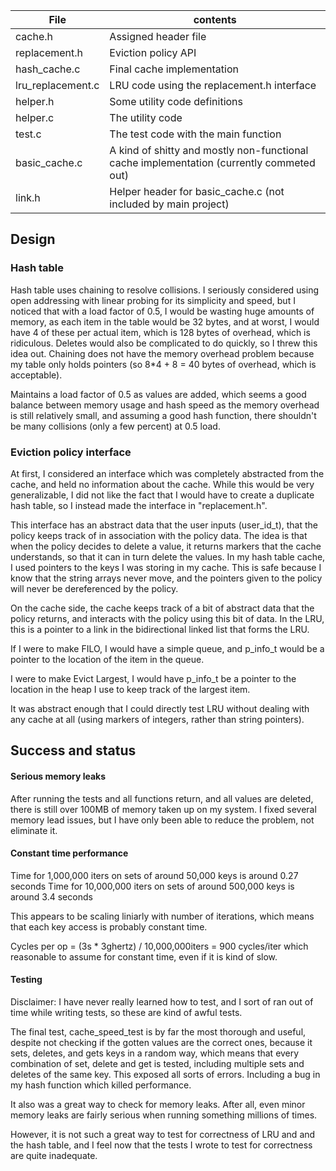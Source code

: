 File|contents
--|--
cache.h | Assigned header file
replacement.h | Eviction policy API
hash_cache.c | Final cache implementation
lru_replacement.c | LRU code using the replacement.h interface
helper.h | Some utility code definitions
helper.c | The utility code
test.c | The test code with the main function
basic_cache.c | A kind of shitty and mostly non-functional cache implementation (currently commeted out)
link.h | Helper header for basic_cache.c (not included by main project)


## Design

### Hash table

Hash table uses chaining to resolve collisions. I seriously considered using open addressing with linear probing for its simplicity and speed, but I noticed that with a load factor of 0.5, I would be wasting huge amounts of memory, as each item in the table would be 32 bytes, and at worst, I would have 4 of these per actual item, which is 128 bytes of overhead, which is ridiculous. Deletes would also be complicated to do quickly, so I threw this idea out. Chaining does not have the memory overhead problem because  my table only holds pointers (so 8*4 + 8 = 40 bytes of overhead, which is acceptable).

Maintains a load factor of 0.5 as values are added, which seems a good balance between memory usage and hash speed as the memory overhead is still relatively small, and assuming a good hash function, there shouldn't be many collisions (only a few percent) at 0.5 load.

### Eviction policy interface

At first, I considered an interface which was completely abstracted from the cache, and held no information about the cache. While this would be very generalizable, I did not like the fact that I would have to create a duplicate hash table, so I instead made the interface in "replacement.h".

This interface has an abstract data that the user inputs (user_id_t), that the policy keeps track of in association with the policy data. The idea is that when the policy decides to delete a value, it returns markers that the cache understands, so that it can in turn delete the values. In my hash table cache, I used pointers to the keys I was storing in my cache. This is safe because I know that the string arrays never move, and the pointers given to the policy will never be dereferenced by the policy.

On the cache side, the cache keeps track of a bit of abstract data that the policy returns, and interacts with the policy using this bit of data. In the LRU, this is a pointer to a link in the bidirectional linked list that forms the LRU.

If I were to make FILO, I would have a simple queue, and p_info_t would be a pointer to the location  of the item in the queue.

I were to make Evict Largest, I would have p_info_t be a pointer to the location in the heap I use to keep track of the largest item.

It was abstract enough that I could directly test LRU without dealing with any cache at all (using markers of integers, rather than string pointers).

## Success and status

#### Serious memory leaks

After running the tests and all functions return, and all values are deleted, there is still over 100MB of memory taken up on my system. I fixed several memory lead issues, but I have only been able to reduce the problem, not eliminate it.

#### Constant time performance

Time for 1,000,000 iters on sets of around 50,000 keys is around 0.27 seconds
Time for 10,000,000 iters on sets of around 500,000 keys is around 3.4 seconds

This appears to be scaling liniarly with number of iterations, which means that each key access is probably constant time.

Cycles per op = (3s * 3ghertz) / 10,000,000iters = 900 cycles/iter which reasonable to assume for constant time, even if it is kind of slow.

#### Testing

Disclaimer: I have never really learned how to test, and I sort of ran out of time while writing tests, so these are kind of awful tests.

The final test, cache_speed_test is by far the most thorough and useful, despite not checking if the gotten values are the correct ones, because it sets, deletes, and gets keys in a random way, which means that every combination of set, delete and get is tested, including multiple sets and deletes of the same key. This exposed all sorts of errors. Including a bug in my hash function which killed performance.

It also was a great way to check for memory leaks. After all, even minor memory leaks are fairly serious when running something millions of times.

However, it is not such a great way to test for correctness of LRU and and the hash table, and I feel now that the tests I wrote to test for correctness are quite inadequate.
